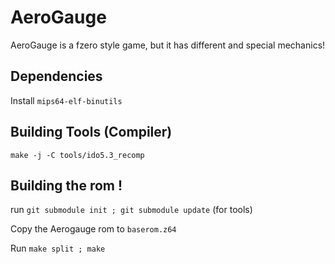 # AeroGauge
AeroGauge is a fzero style game, but it has different and special mechanics!

## Dependencies

Install ``mips64-elf-binutils``

## Building Tools (Compiler)
 ``make -j -C tools/ido5.3_recomp``

## Building the rom !
run ``git submodule init ; git submodule update`` (for tools)

Copy the Aerogauge rom to ``baserom.z64``

Run ``make split ; make``

